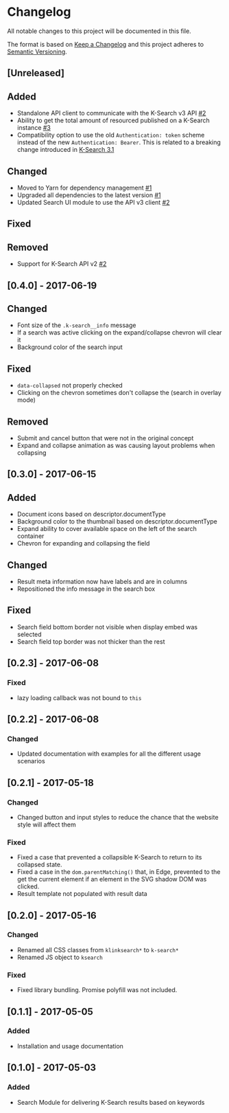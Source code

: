 # Changelog

All notable changes to this project will be documented in this file.

The format is based on [Keep a Changelog](http://keepachangelog.com/en/0.3.0/) 
and this project adheres to [Semantic Versioning](http://semver.org/).

## [Unreleased]

## Added

- Standalone API client to communicate with the K-Search v3 API [#2](https://github.com/k-box/k-search-client-js/pull/2)
- Ability to get the total amount of resourced published on a K-Search instance [#3](https://github.com/k-box/k-search-client-js/pull/3)
- Compatibility option to use the old `Authentication: token` scheme instead of the new `Authentication: Bearer`. This is related to a breaking change introduced in [K-Search 3.1](https://github.com/k-box/k-search/blob/master/changelog.md#v311-1)

## Changed

- Moved to Yarn for dependency management [#1](https://github.com/k-box/k-search-client-js/pull/1)
- Upgraded all dependencies to the latest version [#1](https://github.com/k-box/k-search-client-js/pull/1)
- Updated Search UI module to use the API v3 client [#2](https://github.com/k-box/k-search-client-js/pull/2)

## Fixed

## Removed

- Support for K-Search API v2 [#2](https://github.com/k-box/k-search-client-js/pull/2)

## [0.4.0] - 2017-06-19

## Changed

- Font size of the `.k-search__info` message
- If a search was active clicking on the expand/collapse chevron will clear it
- Background color of the search input

## Fixed

- `data-collapsed` not properly checked
- Clicking on the chevron sometimes don't collapse the (search in overlay mode)

## Removed

- Submit and cancel button that were not in the original concept
- Expand and collapse animation as was causing layout problems when collapsing

## [0.3.0] - 2017-06-15

## Added

- Document icons based on descriptor.documentType
- Background color to the thumbnail based on descriptor.documentType
- Expand ability to cover available space on the left of the search container
- Chevron for expanding and collapsing the field

## Changed

- Result meta information now have labels and are in columns
- Repositioned the info message in the search box

## Fixed

- Search field bottom border not visible when display embed was selected
- Search field top border was not thicker than the rest

## [0.2.3] - 2017-06-08

### Fixed

- lazy loading callback was not bound to `this`

## [0.2.2] - 2017-06-08

### Changed

- Updated documentation with examples for all the different usage scenarios

## [0.2.1] - 2017-05-18

### Changed

- Changed button and input styles to reduce the chance that the website style will affect them

### Fixed

- Fixed a case that prevented a collapsible K-Search to return to its collapsed state.
- Fixed a case in the `dom.parentMatching()` that, in Edge, prevented to the get the current 
  element if an element in the SVG shadow DOM was clicked.
- Result template not populated with result data

## [0.2.0] - 2017-05-16

### Changed

- Renamed all CSS classes from `klinksearch*` to `k-search*`
- Renamed JS object to `ksearch`

### Fixed

- Fixed library bundling. Promise polyfill was not included.

## [0.1.1] - 2017-05-05

### Added 

- Installation and usage documentation

## [0.1.0] - 2017-05-03

### Added 

- Search Module for delivering K-Search results based on keywords
